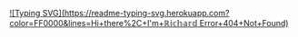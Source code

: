 [![Typing SVG](https://readme-typing-svg.herokuapp.com?color=FF0000&lines=Hi+there%2C+I'm+ℝ𝕚𝕔𝕙𝕒𝕣𝕕 Error+404+Not+Found)](https://git.io/typing-svg)

